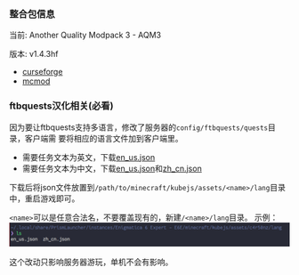 ### 整合包信息

当前: Another Quality Modpack 3 - AQM3

版本: v1.4.3hf

- [curseforge](https://www.curseforge.com/minecraft/modpacks/another-quality-modpack-3)
- [mcmod](https://www.mcmod.cn/modpack/366.html)

### ftbquests汉化相关(必看)

因为要让ftbquests支持多语言，修改了服务器的`config/ftbquests/quests`目录，客户端需
要将相应的语言文件加到客户端里。

- 需要任务文本为英文，下载[en\_us.json](aqm3/en_us.json)
- 需要任务文本为中文，下载[en\_us.json](aqm3/en_us.json)和[zh\_cn.json](aqm3/zh_cn.json)

下载后将json文件放置到`/path/to/minecraft/kubejs/assets/<name>/lang`目录中，重启游戏即可。

`<name>`可以是任意合法名，不要覆盖现有的，新建`/<name>/lang`目录。
示例：![](e6e/e6e_lang.png)

这个改动只影响服务器游玩，单机不会有影响。
